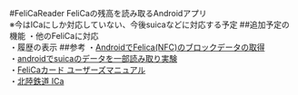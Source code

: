 #FeliCaReader
FeliCaの残高を読み取るAndroidアプリ  
※今はICaにしか対応していない、今後suicaなどに対応する予定
##追加予定の機能
・他のFeliCaに対応  
・履歴の表示
##参考
・[AndroidでFelica(NFC)のブロックデータの取得](http://qiita.com/pear510/items/38f94d61c020a17314b6)  
・[androidでsuicaのデータを一部読み取り実験](http://m-shige1979.hatenablog.com/entry/2015/09/30/080000)  
・[FeliCaカード ユーザーズマニュアル](http://www.sony.co.jp/Products/felica/business/tech-support/st_usmnl.html)  
・[北陸鉄道 ICa](http://jennychan.web.fc2.com/format/ica.html)